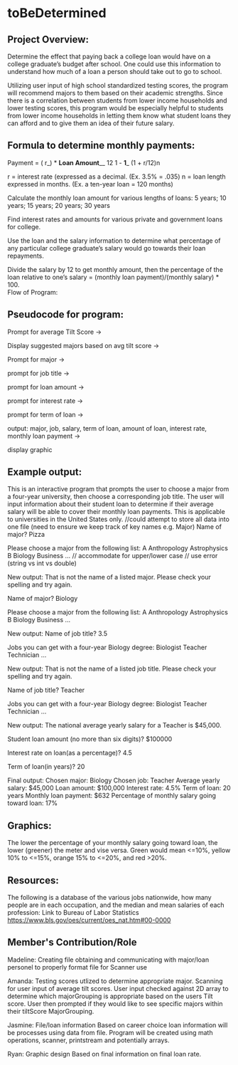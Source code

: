# toBeDetermined

## Project Overview:

Determine the effect that paying back a college loan would have on a college graduate’s budget after school. One could use this information to understand how much of a loan a person should take out to go to school. 

Utilizing user input of high school standardized testing scores, the program will recommend majors to them based on their academic strengths. Since there is a correlation between students from lower income households and lower testing scores, this program would be especially helpful to students from lower income households in letting them know what student loans they can afford and to give them an idea of their future salary. 

## Formula to determine monthly payments:

 Payment =    ( r_) * ____Loan Amount______
                      	 12          1   -     __1___
			                	    (1 + r/12)n                                               
                           
  r = interest rate (expressed as a decimal.  (Ex. 3.5% = .035)
	n = loan length expressed in months. (Ex. a ten-year loan = 120 months)

 Calculate the monthly loan amount for various lengths of loans:
       5 years; 10 years; 15 years; 20 years; 30 years

 Find interest rates and amounts for various private and government loans for college.

Use the loan and the salary information to determine what percentage of any  particular college graduate’s salary would go towards their loan repayments. 

Divide the salary by 12 to get monthly amount, then the percentage of the loan relative to one’s salary = (monthly loan payment)/(monthly salary) * 100.  
Flow of Program:

## Pseudocode for program:
Prompt for average Tilt Score ->

Display suggested majors based on avg tilt score ->

Prompt for major → 

prompt for job title →
 
prompt for loan amount → 

prompt for interest rate → 

prompt for term of loan → 

output: major, job, salary, term of loan, amount of loan, interest rate, monthly loan payment → 

display graphic


## Example output:

This is an interactive program that prompts the user to choose a major from a four-year university, then choose a corresponding job title. The user will input information about their student loan to determine if their average salary will be able to cover their monthly loan payments. This is applicable to universities in the United States only.
//could attempt to store all data into one file (need to ensure we keep track of key names e.g. Major)
Name of major? Pizza 

Please choose a major from the following list:
A
Anthropology
Astrophysics
B
Biology
Business
…
// accommodate for upper/lower case
// use error (string vs int vs double)

New output:
That is not the name of a listed major. Please check your spelling and try again.

Name of major? Biology

Please choose a major from the following list:
A
Anthropology
Astrophysics
B
Biology
Business
…

New output:
Name of job title? 3.5

Jobs you can get with a four-year Biology degree:
Biologist
Teacher
Technician
…

New output:
That is not the name of a listed job title. Please check your spelling and try again.

Name of job title? Teacher

Jobs you can get with a four-year Biology degree:
Biologist
Teacher
Technician
…

New output:
The national average yearly salary for a Teacher is $45,000.

Student loan amount (no more than six digits)? $100000

Interest rate on loan(as a percentage)? 4.5

Term of loan(in years)? 20

Final output: 
Chosen major: Biology
Chosen job: Teacher
Average yearly salary: $45,000
Loan amount: $100,000
Interest rate: 4.5%
Term of loan: 20 years
Monthly loan payment: $632
Percentage of monthly salary going toward loan: 17%

## Graphics:
The lower the percentage of your monthly salary going toward loan, the lower (greener) the meter and vise versa. Green would mean <=10%, yellow 10% to <=15%, orange 15% to <=20%, and red >20%.

## Resources: 
The following is a database of the various jobs nationwide, how many people are in each occupation, and the median and mean salaries of each profession:
Link to Bureau of Labor Statistics
https://www.bls.gov/oes/current/oes_nat.htm#00-0000

## Member's Contribution/Role
Madeline: Creating file
	obtaining and communicating with major/loan personel to properly format file for Scanner use

Amanda: Testing scores utlized to determine appropriate major. 
	Scanning for user input of average tilt scores. User input checked against 2D array to determine which majorGrouping is appropriate based on the users Tilt score. User then prompted if they would like to see specific majors within their tiltScore MajorGrouping. 

Jasmine: File/loan information
	Based on career choice loan information will be processes using data from file. Program will be created using math operations, scanner, printstream and potentially arrays.

Ryan: Graphic design 
	Based on final information on final loan rate.

